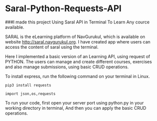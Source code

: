 # Saral-Python-Requests-API
###I made this project Using Saral API in Terminal To Learn Any cource available.

SARAL is the eLearning platform of NavGurukul, which is available on website http://saral.navgurukul.org. I have created app where users can access the content of saral using the terminal.

Here I implemented a basic version of an Learning API, using request of PYTHON. The users can manage and create different courses, exercises and also manage submissions, using basic CRUD operations.

To install express, run the following command on your terminal in Linux.

    pip3 install requests

    import json,os,requests

To run your code, first open your server port using python.py in your working directory in terminal, And then you can apply the basic CRUD operations.
